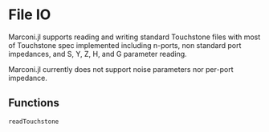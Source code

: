 # File IO
Marconi.jl supports reading and writing standard Touchstone files with most of
Touchstone spec implemented including n-ports, non standard port impedances, and
S, Y, Z, H, and G parameter reading.


Marconi.jl currently does not support noise parameters nor per-port impedance.

## Functions
```@docs
readTouchstone
```
